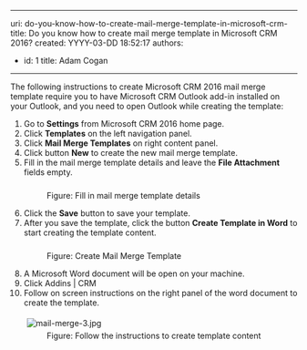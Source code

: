 

---
uri: do-you-know-how-to-create-mail-merge-template-in-microsoft-crm-
title: Do you know how to create mail merge template in Microsoft CRM 2016?
created: YYYY-03-DD 18:52:17
authors:
  - id: 1
    title: Adam Cogan
---




<span class='intro'> <p>The following instructions to create Microsoft CRM 2016&#160;mail merge template require you to have Microsoft CRM Outlook add-in installed on your Outlook, and you need to open Outlook while creating the template&#58;<br></p> </span>

<ol><li>Go to 
      <b>Settings</b> from Microsoft CRM 2016&#160;home page.</li><li>Click 
      <b>Templates</b> on the left navigation panel.</li><li>Click 
      <b>Mail Merge Templates</b> on right content panel.</li><li>Click button 
      <b>New</b> to create the new mail merge template.<br></li><li>Fill in the mail merge template details and leave the 
      <b>File Attachment</b> fields empty.</li><dl class="image"><dt>
         <img src="/PublishingImages/mail-merge-1.jpg" alt="" style="margin&#58;5px;" />
      <br></dt><dd>Figure&#58; Fill in mail merge template details</dd></dl><li>Click the 
      <b>Save</b> button to save your template.<br></li><li>After you save the template, click the button 
      <b>Create Template in Word</b> to start creating the template content.</li><dl class="image"><dt>
         <img src="/PublishingImages/mail-merge-2.jpg" alt="" style="margin&#58;5px;" />
      <br></dt><dd>Figure&#58; Create Mail Merge Template</dd></dl><li>A Microsoft Word document will be open on your machine.&#160;<br></li><li>Click Addins | CRM<br></li><li>Follow on screen instructions on the right panel of the word document to create the template.</li><dl class="image"><dt>
         <img src="/PublishingImages/mail-merge-3.jpg" alt="mail-merge-3.jpg" style="margin&#58;5px;" />
      <br></dt><dd>Figure&#58; Follow the instructions to create template content​<br><br></dd></dl></ol>


